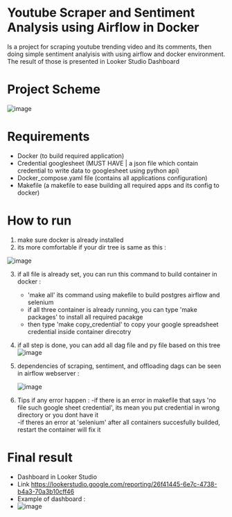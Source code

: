 # Youtube Scraper and Sentiment Analysis using Airflow in Docker 
Is a project for scraping youtube trending video and its comments, then doing simple sentiment analyisis with using airflow and docker environment.
The result of those is presented in Looker Studio Dashboard

# Project Scheme
![image](https://github.com/arifalse/final_assignment/assets/61183492/c1ce4630-8669-4612-904c-8ba8aaab3135)

# Requirements
- Docker (to build required application)
- Credential googlesheet  (MUST HAVE | a json file which contain credential to write data to googlesheet using python api) 
- Docker_compose.yaml file (contains all applications configuration)
- Makefile (a makefile to ease building all required apps and its config to docker) 

# How to run
1. make sure docker is already installed
2. its more comfortable if your dir tree is same as this :

![image](https://github.com/arifalse/final_assignment/assets/61183492/db539535-37fe-45e0-bcb3-9fec0c66a2e5)

3. if all file is already set, you can run this command to build container in docker :
   - 'make all' its command using makefile to build postgres airflow and selenium
   - if all three container is already running, you can type 'make packages' to install all required pacakge
   - then type 'make copy_credential' to copy your google spreadsheet credential inside container direcotry
4. if all step is done, you can add all dag file and py file based on this tree
   ![image](https://github.com/arifalse/final_assignment/assets/61183492/df989775-511e-4cf4-a878-a705320f3999)
5. dependencies of scraping, sentiment, and offloading dags can be seen in airflow webserver :

   ![image](https://github.com/arifalse/final_assignment/assets/61183492/df499704-1d8e-41c8-8791-c0f987acdfca)

7. Tips if any error happen :
   -if there is an error in makefile that says 'no file such google sheet credential', its mean you put credential in wrong directory or you dont have it  
   -if theres an error at 'selenium' after all containers succesfully builded, restart the container will fix it
   
# Final result
- Dashboard in Looker Studio
- Link https://lookerstudio.google.com/reporting/26f41445-6e7c-4738-b4a3-70a3b10cff46
- Example of dashboard :
- ![image](https://github.com/arifalse/final_assignment/assets/61183492/8fefd509-f033-4a2f-a9a6-039818667741)


